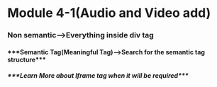 # **Module 4-1(Audio and Video add)**



### **Non semantic-->Everything inside div tag**



#### **\*\*\*Semantic Tag(Meaningful Tag)-->Search for the semantic tag structure\*\*\***



##### \*\*\***Learn More about Iframe tag when it will be required\*\*\***

